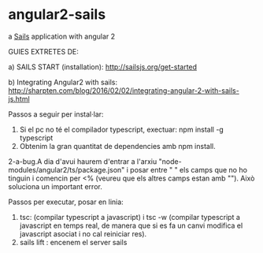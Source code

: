 # angular2-sails

a [Sails](http://sailsjs.org) application with angular 2

GUIES EXTRETES DE:

 a) SAILS START (installation): http://sailsjs.org/get-started

 b) Integrating Angular2 with sails: http://sharpten.com/blog/2016/02/02/integrating-angular-2-with-sails-js.html

Passos a seguir per instal·lar:

1. Si el pc no té el compilador typescript, exectuar: npm install -g typescript
2. Obtenim la gran quantitat de dependencies amb npm install.

 2-a-bug.A dia d'avui haurem d'entrar a l'arxiu "node-modules/angular2/ts/package.json" i posar entre " " els camps que no ho tinguin i comencin per <% (veureu que els altres camps estan amb ""). Això soluciona un important error.
 
Passos per executar, posar en linia:

1. tsc: (compilar typescript a javascript) i tsc -w (compilar typescript a javascript en temps real, de manera que si es fa un canvi modifica el javascript asociat i no cal reiniciar res).
2. sails lift : encenem el server sails